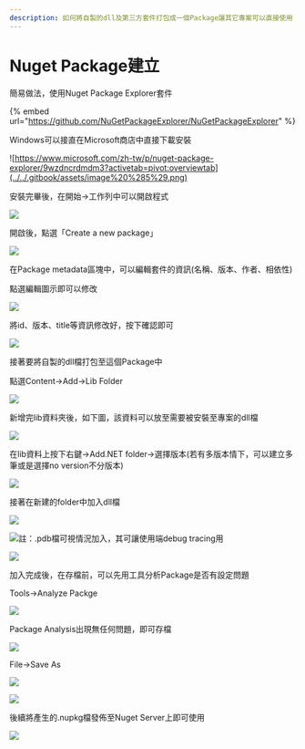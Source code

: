 ```yaml
---
description: 如何將自製的dll及第三方套件打包成一個Package讓其它專案可以直接使用
---
```


# Nuget Package建立

簡易做法，使用Nuget Package Explorer套件

{% embed url="https://github.com/NuGetPackageExplorer/NuGetPackageExplorer" %}

Windows可以接直在Microsoft商店中直接下載安裝

![https://www.microsoft.com/zh-tw/p/nuget-package-explorer/9wzdncrdmdm3?activetab=pivot:overviewtab](../../.gitbook/assets/image%20%285%29.png)

安裝完畢後，在開始→工作列中可以開啟程式

![](../../.gitbook/assets/image%20%288%29.png)

開啟後，點選「Create a new package」

![](../../.gitbook/assets/image%20%2862%29.png)

在Package metadata區塊中，可以編輯套件的資訊\(名稱、版本、作者、相依性\)

點選編輯圖示即可以修改

![](../../.gitbook/assets/image%20%2819%29.png)

將id、版本、title等資訊修改好，按下確認即可

![](../../.gitbook/assets/image%20%2823%29.png)

接著要將自製的dll檔打包至這個Package中

點選Content→Add→Lib Folder

![](../../.gitbook/assets/image%20%284%29.png)

新增完lib資料夾後，如下圖，該資料可以放至需要被安裝至專案的dll檔

![](../../.gitbook/assets/image%20%2815%29.png)

在lib資料上按下右鍵→Add.NET folder→選擇版本\(若有多版本情下，可以建立多筆或是選擇no version不分版本\)

![](../../.gitbook/assets/image%20%2824%29.png)

接著在新建的folder中加入dll檔

![](../../.gitbook/assets/image%20%2810%29.png)

![&#x8A3B;&#xFF1A;.pdb&#x6A94;&#x53EF;&#x8996;&#x60C5;&#x6CC1;&#x52A0;&#x5165;&#xFF0C;&#x5176;&#x53EF;&#x8B93;&#x4F7F;&#x7528;&#x7AEF;debug tracing&#x7528;](../../.gitbook/assets/image%20%2830%29.png)

![](../../.gitbook/assets/image%20%2845%29.png)

加入完成後，在存檔前，可以先用工具分析Package是否有設定問題

Tools→Analyze Packge

![](../../.gitbook/assets/image%20%2826%29.png)

Package Analysis出現無任何問題，即可存檔

![](../../.gitbook/assets/image%20%2848%29.png)

File→Save As

![](../../.gitbook/assets/image%20%283%29.png)

![](../../.gitbook/assets/image%20%2829%29.png)

後續將產生的.nupkg檔發佈至Nuget Server上即可使用

![](../../.gitbook/assets/image%20%2821%29.png)

